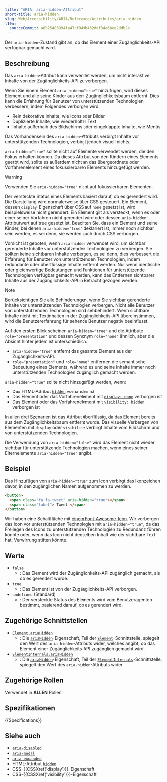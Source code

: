 ```yaml
---
title: "ARIA: aria-hidden-Attribut"
short-title: aria-hidden
slug: Web/Accessibility/ARIA/Reference/Attributes/aria-hidden
l10n:
  sourceCommit: a8b25483994fa47cf949b432ddf34a6bce2ddb2e
---
```


Der `aria-hidden`-Zustand gibt an, ob das Element einer Zugänglichkeits-API verfügbar gemacht wird.

## Beschreibung

Das `aria-hidden`-Attribut kann verwendet werden, um nicht interaktive Inhalte von der Zugänglichkeits-API zu verbergen.

Wenn Sie einem Element `aria-hidden="true"` hinzufügen, wird dieses Element und alle seine Kinder aus dem Zugänglichkeitsbaum entfernt. Dies kann die Erfahrung für Benutzer von unterstützenden Technologien verbessern, indem Folgendes verborgen wird:

- Rein dekorative Inhalte, wie Icons oder Bilder
- Duplizierte Inhalte, wie wiederholter Text
- Inhalte außerhalb des Bildschirms oder eingeklappte Inhalte, wie Menüs

Das Vorhandensein des `aria-hidden`-Attributs verbirgt Inhalte vor unterstützenden Technologien, verbirgt jedoch visuell nichts.

`aria-hidden="true"` sollte nicht auf Elemente verwendet werden, die den Fokus erhalten können. Da dieses Attribut von den Kindern eines Elements geerbt wird, sollte es außerdem nicht an das übergeordnete oder Vorfahrenelement eines fokussierbaren Elements hinzugefügt werden.

> [!WARNING]
> Verwenden Sie `aria-hidden="true"` nicht auf fokussierbaren Elementen.

Der versteckte Status eines Elements basiert darauf, ob es gerendert wird. Die Darstellung wird normalerweise über CSS gesteuert. Ein Element, dessen `display`-Eigenschaft über CSS auf `none` gesetzt ist, wird beispielsweise nicht gerendert. Ein Element gilt als versteckt, wenn es oder einer seiner Vorfahren nicht gerendert wird oder dessen `aria-hidden`-Attributwert auf true gesetzt ist. Beachten Sie, dass ein Element und seine Kinder, bei denen `aria-hidden="true"` deklariert ist, immer noch sichtbar sein werden, es sei denn, sie werden auch durch CSS verborgen.

Vorsicht ist geboten, wenn `aria-hidden` verwendet wird, um sichtbar gerenderte Inhalte vor unterstützenden Technologien zu verbergen. Sie sollten keine sichtbaren Inhalte verbergen, es sei denn, dies verbessert die Erfahrung für Benutzer von unterstützenden Technologien, indem redundante oder überflüssige Inhalte entfernt werden. Nur wenn identische oder gleichwertige Bedeutungen und Funktionen für unterstützende Technologien verfügbar gemacht werden, kann das Entfernen sichtbarer Inhalte aus der Zugänglichkeits-API in Betracht gezogen werden.

> [!NOTE]
> Berücksichtigen Sie alle Behinderungen, wenn Sie sichtbar gerenderte Inhalte vor unterstützenden Technologien verbergen. Nicht alle Benutzer von unterstützenden Technologien sind sehbehindert. Wenn sichtbare Inhalte nicht mit Textinhalten in der Zugänglichkeits-API übereinstimmen, wird die Benutzererfahrung für sehende Benutzer negativ beeinflusst.

Auf den ersten Blick scheinen `aria-hidden="true"` und die Attribute `role="presentation"` und dessen Synonym `role="none"` ähnlich, aber die Absicht hinter jedem ist unterschiedlich.

- `aria-hidden="true"` entfernt das gesamte Element aus der Zugänglichkeits-API.
- `role="presentation"` und `role="none"` entfernen die semantische Bedeutung eines Elements, während es und seine Inhalte immer noch unterstützenden Technologien zugänglich gemacht werden.

`aria-hidden="true"` sollte nicht hinzugefügt werden, wenn:

- Das HTML-Attribut [`hidden`](/de/docs/Web/HTML/Reference/Global_attributes/hidden) vorhanden ist
- Das Element oder das Vorfahrenelement mit [`display: none`](/de/docs/Web/CSS/display) verborgen ist
- Das Element oder das Vorfahrenelement mit [`visibility: hidden`](/de/docs/Web/CSS/visibility) verborgen ist

In allen drei Szenarien ist das Attribut überflüssig, da das Element bereits aus dem Zugänglichkeitsbaum entfernt wurde. Das visuelle Verbergen von Elementen mit `display` oder `visibility` verbirgt Inhalte vom Bildschirm und von unterstützenden Technologien.

Die Verwendung von `aria-hidden="false"` wird das Element nicht wieder sichtbar für unterstützende Technologien machen, wenn eines seiner Elternelemente `aria-hidden="true"` angibt.

## Beispiel

Das Hinzufügen von `aria-hidden="true"` zum Icon verbirgt das Ikonzeichen davor, in den zugänglichen Namen aufgenommen zu werden.

```html
<button>
  <span class="fa fa-tweet" aria-hidden="true"></span>
  <span class="label"> Tweet </span>
</button>
```

Wir haben eine Schaltfläche mit [einem Font-Awesome-Icon](https://fontawesome.com/). Wir verbergen das Icon vor unterstützenden Technologien mit `aria-hidden="true"`, da das Freilegen des Icons zu unterstützenden Technologien zu Redundanz führen könnte oder, wenn das Icon nicht denselben Inhalt wie der sichtbare Text hat, Verwirrung stiften könnte.

## Werte

- `false`
  - : Das Element wird der Zugänglichkeits-API zugänglich gemacht, als ob es gerendert wurde.
- `true`
  - : Das Element ist von der Zugänglichkeits-API verborgen.
- `undefined` (Standard)
  - : Der versteckte Status des Elements wird vom Benutzeragenten bestimmt, basierend darauf, ob es gerendert wird.

## Zugehörige Schnittstellen

- [`Element.ariaHidden`](/de/docs/Web/API/Element/ariaHidden)
  - : Die [`ariaHidden`](/de/docs/Web/API/Element/ariaHidden)-Eigenschaft, Teil der [`Element`](/de/docs/Web/API/Element)-Schnittstelle, spiegelt den Wert des `aria-hidden`-Attributs wider, welches angibt, ob das Element einer Zugänglichkeits-API zugänglich gemacht wird.
- [`ElementInternals.ariaHidden`](/de/docs/Web/API/ElementInternals/ariaHidden)
  - : Die [`ariaHidden`](/de/docs/Web/API/ElementInternals/ariaHidden)-Eigenschaft, Teil der [`ElementInternals`](/de/docs/Web/API/ElementInternals)-Schnittstelle, spiegelt den Wert des `aria-hidden`-Attributs wider

## Zugehörige Rollen

Verwendet in **ALLEN** Rollen

## Spezifikationen

{{Specifications}}

## Siehe auch

- [`aria-disabled`](/de/docs/Web/Accessibility/ARIA/Reference/Attributes/aria-disabled)
- [`aria-modal`](/de/docs/Web/Accessibility/ARIA/Reference/Attributes/aria-modal)
- [`aria-expanded`](/de/docs/Web/Accessibility/ARIA/Reference/Attributes/aria-expanded)
- HTML-Attribut [`hidden`](/de/docs/Web/HTML/Reference/Global_attributes/hidden)
- CSS-{{CSSXref('display')}}-Eigenschaft
- CSS-{{CSSXref('visibility')}}-Eigenschaft
